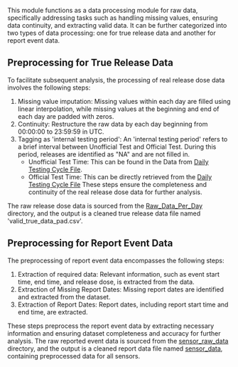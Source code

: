 This module functions as a data processing module for raw data, specifically addressing tasks such as handling missing values, ensuring data continuity, and extracting valid data. It can be further categorized into two types of data processing: one for true release data and another for report event data.

## Preprocessing for True Release Data

To facilitate subsequent analysis, the processing of real release dose data involves the following steps:

1) Missing value imputation: Missing values within each day are filled using linear interpolation, while missing values at the beginning and end of each day are padded with zeros.
2) Continuity: Restructure the raw data by each day beginning from 00:00:00 to 23:59:59 in UTC.
3) Tagging as 'internal testing period': An 'internal testing period' refers to a brief interval between Unofficial Test and Official Test. During this period, releases are identified as "NA" and are not filled in. 
    - Unofficial Test Time: This can be found in the Data from [Daily Testing Cycle File](../../assets/Daily%20Test%20Cycle.xlsx). 
    -  Official Test Time: This can be directly retrieved from the [Daily Testing Cycle File](../../assets/Daily%20Test%20Cycle.xlsx)
These steps ensure the completeness and continuity of the real release dose data for further analysis. 

The raw release dose data is sourced from the [Raw_Data_Per_Day](../../assets/Raw_Data_Per_Day/) directory, and the output is a cleaned true release data file named 'valid_true_data_pad.csv'.

## Preprocessing for Report Event Data

The preprocessing of report event data encompasses the following steps:

1) Extraction of required data: Relevant information, such as event start time, end time, and release dose, is extracted from the data.
2) Extraction of Missing Report Dates: Missing report dates are identified and extracted from the dataset.
3) Extraction of Report Dates: Report dates, including report start time and end time, are extracted.

These steps preprocess the report event data by extracting necessary information and ensuring dataset completeness and accuracy for further analysis. The raw reported event data is sourced from the [sensor_raw_data](../../assets/sensor_raw_data/) directory, and the output is a cleaned report data file named [sensor_data](../../assets/sensor_data/), containing preprocessed data for all sensors.